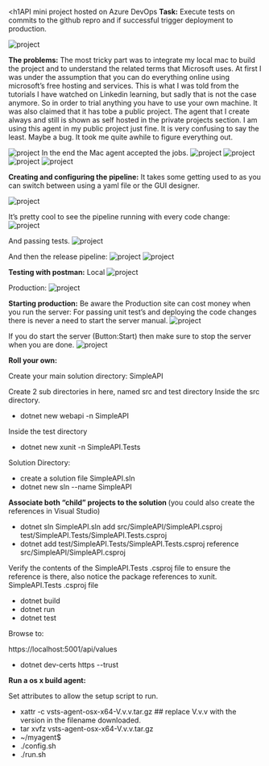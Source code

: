 <h1API mini project hosted on Azure DevOps</h1>
<b>Task:</b> Execute tests on commits to the github repro and if successful trigger deployment to production.

![project](https://github.com/kaiqa/DotNetSimpleAPITest/blob/master/img/1.png)

<b>The problems:</b>
The most tricky part was to integrate my local mac to build the project and to understand the related terms that Microsoft uses. 
At first I was under the assumption that you can do everything online using microsoft’s free hosting and services. This is what I was told from the tutorials I have watched on Linkedin learning, but sadly that is not the case anymore. So in order to trial anything you have to use your own machine. It was also claimed that it has tobe a public project. The agent that I create always and still is shown as self hosted in the private projects section. I am using this agent in my public project just fine. It is very confusing to say the least. Maybe a bug. It took me quite awhile to figure everything out.

![project](https://github.com/kaiqa/DotNetSimpleAPITest/blob/master/img/2.png)
In the end the Mac agent accepted the jobs.
![project](https://github.com/kaiqa/DotNetSimpleAPITest/blob/master/img/15.png)
![project](https://github.com/kaiqa/DotNetSimpleAPITest/blob/master/img/3.png)
![project](https://github.com/kaiqa/DotNetSimpleAPITest/blob/master/img/4.png)
![project](https://github.com/kaiqa/DotNetSimpleAPITest/blob/master/img/5.png)

<b>Creating and configuring the pipeline:</b>
It takes some getting used to as you can switch between using a yaml file or the GUI designer.

![project](https://github.com/kaiqa/DotNetSimpleAPITest/blob/master/img/6.png)

It’s pretty cool to see the pipeline running with every code change:
![project](https://github.com/kaiqa/DotNetSimpleAPITest/blob/master/img/7.png)

And passing tests.
![project](https://github.com/kaiqa/DotNetSimpleAPITest/blob/master/img/8.png)

And then the release pipeline:
![project](https://github.com/kaiqa/DotNetSimpleAPITest/blob/master/img/9.png)
![project](https://github.com/kaiqa/DotNetSimpleAPITest/blob/master/img/14.png)

<b>Testing with postman:</b>
Local
![project](https://github.com/kaiqa/DotNetSimpleAPITest/blob/master/img/10.png)

Production:
![project](https://github.com/kaiqa/DotNetSimpleAPITest/blob/master/img/11.png)

<b>Starting production:</b>
Be aware the Production site can cost money when you run the server:
For passing unit test’s and deploying the code changes there is never a need to start the server manual.
![project](https://github.com/kaiqa/DotNetSimpleAPITest/blob/master/img/12.png)

If you do start the server (Button:Start) then make sure to stop the server when you are done.
![project](https://github.com/kaiqa/DotNetSimpleAPITest/blob/master/img/13.png)



<b>Roll your own: </b>

Create your main solution directory: SimpleAPI 

Create 2 sub directories in here, named src and test directory
Inside the src directory.
-   dotnet new webapi -n SimpleAPI

Inside the test directory 
-   dotnet new xunit -n SimpleAPI.Tests


Solution Directory:

-    create a solution file SimpleAPI.sln
-    dotnet new sln --name SimpleAPI

 <b>Associate both “child” projects to the solution </b>
 (you could also create the references in Visual Studio)

-   dotnet sln SimpleAPI.sln add src/SimpleAPI/SimpleAPI.csproj test/SimpleAPI.Tests/SimpleAPI.Tests.csproj
-   dotnet add test/SimpleAPI.Tests/SimpleAPI.Tests.csproj reference src/SimpleAPI/SimpleAPI.csproj

Verify the contents of the SimpleAPI.Tests .csproj file to ensure the reference is there, also notice the package references to xunit.
SimpleAPI.Tests .csproj file

-   dotnet build
-   dotnet run
-   dotnet test

Browse to:

https://localhost:5001/api/values
-   dotnet dev-certs https --trust

<b>Run a os x build agent:</b>

Set attributes to allow the setup script to run.
-   xattr -c vsts-agent-osx-x64-V.v.v.tar.gz  ## replace V.v.v with the version in the filename downloaded.
-   tar xvfz vsts-agent-osx-x64-V.v.v.tar.gz
-   ~/myagent$ 
-   ./config.sh
-  ./run.sh
